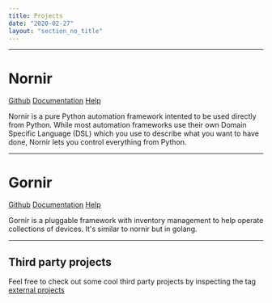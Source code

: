 ```yaml
---
title: Projects
date: "2020-02-27"
layout: "section_no_title"
---
```


---

# Nornir

[Github](https://github.com/nornir-automation/nornir/) [Documentation](https://nornir.readthedocs.io) [Help](https://nornir.discourse.group/)

Nornir is a pure Python automation framework intented to be used directly from Python. While most automation frameworks use their own Domain Specific Language (DSL) which you use to describe what you want to have done, Nornir lets you control everything from Python.

---

# Gornir

[Github](https://github.com/nornir-automation/gornir/) [Documentation](https://pkg.go.dev/github.com/nornir-automation/gornir) [Help](https://nornir.discourse.group/)

Gornir is a pluggable framework with inventory management to help operate collections of devices. It's similar to nornir but in golang.

---

## Third party projects

Feel free to check out some cool third party projects by inspecting the tag [external projects](/tags/external-projects/)
